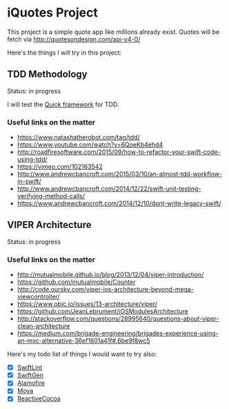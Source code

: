 # iQuotes Project

This project is a simple quote app like millions already exist.
Quotes will be fetch via http://quotesondesign.com/api-v4-0/

Here's the things I will try in this project:

## TDD Methodology

Status: in progress

I will test the [Quick framework](https://github.com/Quick/Quick) for TDD.

### Useful links on the matter

- https://www.natashatherobot.com/tag/tdd/
- https://www.youtube.com/watch?v=6QoeKb4ehd4
- http://roadfiresoftware.com/2015/09/how-to-refactor-your-swift-code-using-tdd/
- https://vimeo.com/102163542
- http://www.andrewcbancroft.com/2015/03/10/an-almost-tdd-workflow-in-swift/
- http://www.andrewcbancroft.com/2014/12/22/swift-unit-testing-verifying-method-calls/
- https://www.andrewcbancroft.com/2014/12/10/dont-write-legacy-swift/

## VIPER Architecture

Status: in progress

### Useful links on the matter

- http://mutualmobile.github.io/blog/2013/12/04/viper-introduction/
- https://github.com/mutualmobile/Counter
- http://code.oursky.com/viper-ios-architecture-beyond-mega-viewcontroller/
- https://www.objc.io/issues/13-architecture/viper/
- https://github.com/JeanLebrument/iOSModulesArchitecture
- http://stackoverflow.com/questions/28995640/questions-about-viper-clean-architecture
- https://medium.com/brigade-engineering/brigades-experience-using-an-mvc-alternative-36ef1601a41f#.6be9f8wc5

Here's my todo list of things I would want to try also:

- [x] [SwiftLint](https://github.com/realm/SwiftLint)
- [x] [SwiftGen](https://github.com/AliSoftware/SwiftGen)
- [x] [Alamofire](https://github.com/Alamofire/Alamofire)
- [x] [Moya](https://github.com/Moya/Moya)
- [x] [ReactiveCocoa](https://github.com/ReactiveCocoa/ReactiveCocoa)
